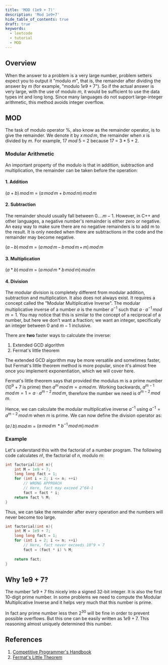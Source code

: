 ```yaml
---
title: 'MOD (1e9 + 7)'
description: 'Mod 1e9+7'
hide_table_of_contents: true
draft: true
keywords:
  - leetcode
  - tutorial
  - MOD
---
```


<TutorialAuthors names="@tannudaral"/>

## Overview

When the answer to a problem is a very large number, problem setters expect you to output it "modulo $m$", that is, the remainder after dividing the answer by $m$ (for example, "modulo $1e9 + 7$"). So if the actual answer is very large, with the use of modulo $m$, it would be sufficient to use the data types int and long long. Since many languages do not support large-integer arithmetic, this method avoids integer overflow.

## MOD

The task of modulo operator $\%$, also know as the remainder operator, is to give the remainder. We denote it by $x\,mod\,m$, the remainder when $x$ is divided by $m$. For example, $17$ $mod$ $5$ $=$ $2$ because $17$ $=$ $3*5 + 2$.

### Modular Arithmetic   
An important property of the modulo is that in addition, subtraction and multiplication, the remainder can be taken before the operation:  

#### 1. Addition  
$(a + b)\,mod\,m$ $=$ $(a\,mod\,m + b\,mod\,m)\,mod\,m$

#### 2. Subtraction  
The remainder should usually fall between $0....m−1$. However, in C++ and other languages, a negative number's remainder is either zero or negative. An easy way to make sure there are no negative remainders is to add m to the result. It is only needed when there are subtractions in the code and the remainder may become negative.

$(a\,−\,b)\,mod\,m$ $=$ $(a\,mod\,m\, − \,b\,mod\,m\,+\,m)\,mod\,m$

#### 3. Multiplication  
$(a * b)\,mod\,m$ $=$ $(a\,mod\,m * b\,mod\,m)\,mod\,m$

#### 4. Division  
The modular division is completely different from modular addition, subtraction and multiplication. It also does not always exist. It requires a concept called the "Modular Multiplicative Inverse". The modular multiplicative inverse of a number $a$ is the number $a^{−1}$ such that $a ⋅ a^{−1} \,mod\, m = 1$. You may notice that this is similar to the concept of a reciprocal of a number, but here we don't want a fraction; we want an integer, specifically an integer between $0$ and $m−1$ inclusive.  

There are **two** faster ways to calculate the inverse: 
1. Extended GCD algorithm 
2. Fermat's little theorem

The extended GCD algorithm may be more versatile and sometimes faster, but Fermat's little theorem method is more popular, since it's almost free once you implement exponentiation, which we will cover here. 

Fermat's little theorem says that provided the modulus m is a prime number ($10^9+7$ is prime) then $a^{m}\,mod\,m=a\,mod\,m$. Working backwards, $a^{m−1}\,mod\,m = 1 = a ⋅ a^{m−2}\, mod\, m$, therefore the number we need is $a^{m−2}\, mod\, m$.

Hence, we can calculate the modular multiplicative inverse $a^{−1}$ using $a^{−1} = a^{m−2}\, mod\, m$ when $m$ is prime. We can now define the division operator as:

$(a\, /\, b) \,mod\, m$ $=$ $(a\, mod\, m\, * b^{-1} \,mod \,m)\, mod\, m$  

### Example 
Let's understand this with the factorial of a number program. The following code calculates $n!$, the factorial of $n$, modulo $m$:

<Tabs>
<TabItem value="cpp" label="C++">

```cpp
int factorial(int n){
    int M = 1e9 + 7;
    long long fact = 1;
    for (int i = 2; i <= n; ++i)
        // WRONG APPROACH
        // Here, fact may exceed 2^64-1
        fact = fact * i;                            
    return fact % M;
}
```

</TabItem>
</Tabs>

Thus, we can take the remainder after every operation and the numbers will never become too large.

<Tabs>
<TabItem value="cpp" label="C++">

```cpp
int factorial(int n){
    int M = 1e9 + 7;
    long long fact = 1;
    for (int i = 2; i <= n; ++i)
        // Here, fact never exceeds 10^9 + 7
        fact = (fact * i) % M;    
 
    return fact;
}
```

</TabItem>
</Tabs>

## Why 1e9 + 7?

The number $1e9 + 7$ fits nicely into a signed 32-bit integer. It is also the first 10-digit prime number. In some problems we need to compute the Modular Multiplicative Inverse and it helps very much that this number is prime. 

In fact any prime number less then $2^{30}$ will be fine in order to prevent possible overflows. But this one can be easily written as $1e9 + 7$. This reasoning almost uniquely determined this number.

## References

1. [Competitive Programmer's Handbook](https://cses.fi/book/book.pdf)
2. [Fermat's Little Theorem](https://en.wikipedia.org/wiki/Fermat%27s_little_theorem) 
